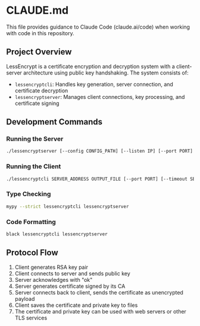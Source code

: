 # CLAUDE.md

This file provides guidance to Claude Code (claude.ai/code) when working with code in this repository.

## Project Overview

LessEncrypt is a certificate encryption and decryption system with a client-server architecture using public key handshaking. The system consists of:

- `lessencryptcli`: Handles key generation, server connection, and certificate decryption
- `lessencryptserver`: Manages client connections, key processing, and certificate signing

## Development Commands

### Running the Server
```bash
./lessencryptserver [--config CONFIG_PATH] [--listen IP] [--port PORT] [--timeout SECONDS] [--verbose] [--debug]
```

### Running the Client
```bash
./lessencryptcli SERVER_ADDRESS OUTPUT_FILE [--port PORT] [--timeout SECONDS] [--key-size BITS] [--passphrase PASSPHRASE]
```

### Type Checking
```bash
mypy --strict lessencryptcli lessencryptserver
```

### Code Formatting
```bash
black lessencryptcli lessencryptserver
```

## Protocol Flow

1. Client generates RSA key pair
2. Client connects to server and sends public key
3. Server acknowledges with "ok"
4. Server generates certificate signed by its CA
5. Server connects back to client, sends the certificate as unencrypted payload
6. Client saves the certificate and private key to files
7. The certificate and private key can be used with web servers or other TLS services